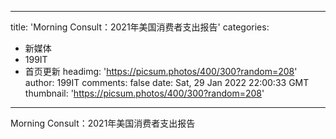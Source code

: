 
---
title: 'Morning Consult：2021年美国消费者支出报告'
categories: 
 - 新媒体
 - 199IT
 - 首页更新
headimg: 'https://picsum.photos/400/300?random=208'
author: 199IT
comments: false
date: Sat, 29 Jan 2022 22:00:33 GMT
thumbnail: 'https://picsum.photos/400/300?random=208'
---

<div>   
Morning Consult：2021年美国消费者支出报告  
</div>
            